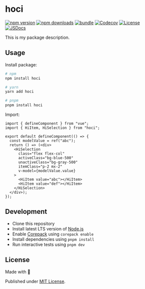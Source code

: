 # hoci

[![npm version][npm-version-src]][npm-version-href]
[![npm downloads][npm-downloads-src]][npm-downloads-href]
[![bundle][bundle-src]][bundle-href]
[![Codecov][codecov-src]][codecov-href]
[![License][license-src]][license-href]
[![JSDocs][jsdocs-src]][jsdocs-href]

This is my package description.

## Usage

Install package:

```sh
# npm
npm install hoci

# yarn
yarn add hoci

# pnpm
pnpm install hoci
```

Import:

```tsx
import { defineComponent } from "vue";
import { HiItem, HiSelection } from "hoci";

export default defineComponent(() => {
  const modelValue = ref("abc");
  return () => (<div>
    <HiSelection
      class="flex flex-col"
      activeClass="bg-blue-500"
      unactiveClass="bg-gray-500"
      itemClass="p-2 mx-2"
      v-model={modelValue.value}
    >
      <HiItem value="abc"></HiItem>
      <HiItem value="def"></HiItem>
    </HiSelection>
  </div>);
});

```

## Development

- Clone this repository
- Install latest LTS version of [Node.js](https://nodejs.org/en/)
- Enable [Corepack](https://github.com/nodejs/corepack) using `corepack enable`
- Install dependencies using `pnpm install`
- Run interactive tests using `pnpm dev`

## License

Made with 💛

Published under [MIT License](./LICENSE).

<!-- Badges -->

[npm-version-src]: https://img.shields.io/npm/v/hoci?style=flat&colorA=18181B&colorB=F0DB4F
[npm-version-href]: https://npmjs.com/package/hoci
[npm-downloads-src]: https://img.shields.io/npm/dm/hoci?style=flat&colorA=18181B&colorB=F0DB4F
[npm-downloads-href]: https://npmjs.com/package/hoci
[codecov-src]: https://img.shields.io/codecov/c/gh/chizukicn/hoci/main?style=flat&colorA=18181B&colorB=F0DB4F
[codecov-href]: https://codecov.io/gh/chizukicn/hoci
[bundle-src]: https://img.shields.io/bundlephobia/minzip/hoci?style=flat&colorA=18181B&colorB=F0DB4F
[bundle-href]: https://bundlephobia.com/result?p=hoci
[license-src]: https://img.shields.io/github/license/chizukicn/hoci.svg?style=flat&colorA=18181B&colorB=F0DB4F
[license-href]: https://github.com/chizukicn/hoci/blob/main/LICENSE
[jsdocs-src]: https://img.shields.io/badge/jsDocs.io-reference-18181B?style=flat&colorA=18181B&colorB=F0DB4F
[jsdocs-href]: https://www.jsdocs.io/package/hoci

